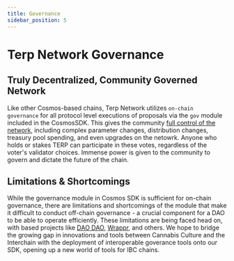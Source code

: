 ```yaml
---
title: Governance
sidebar_position: 5
---
```


# Terp Network Governance


## Truly Decentralized, Community Governed Network 

Like other Cosmos-based chains, Terp Network utilizes `on-chain governance` for all protocol level executions of proposals via the `gov` module included in the CosmosSDK. This gives the community [full control of the network](./parameters), including complex parameter changes, distribution changes, treasury pool spending, and even upgrades on the netowrk. Anyone who holds or stakes TERP can participate in these votes, regardless of the voter's validator choices. Immense power is given to the community to govern and dictate the future of the chain. 

## Limitations & Shortcomings
While the governance module in Cosmos SDK is sufficient for on-chain governance, there are limitations and shortcomings of the module that make it difficult to conduct off-chain governance - a crucial component for a DAO to be able to operate efficiently. These limitations are being faced head on, with based projects like [DAO DAO](https://daodao.zone), [Wrappr](https://wrappr.wtf), and others.  We hope to bridge the growing gap in innovations and tools between Cannabis Culture and the Interchain with the deployment of interoperable goverance tools onto our SDK, opening up a new world of tools for IBC chains.
